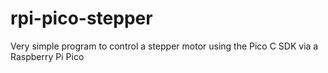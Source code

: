 # rpi-pico-stepper
Very simple program to control a stepper motor using the Pico C SDK via a Raspberry Pi Pico
